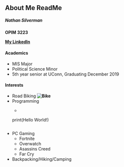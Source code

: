 ## About Me ReadMe
##### Nathan Silverman
**OPIM 3223**  

**[My LinkedIn](https://www.linkedin.com/in/nathan-silverman-094103170/)**

####     Academics
* MIS Major
* Political Science Minor
* 5th year senior at UConn, Graduating December 2019

#### Interests
* Road Biking
**![Bike](https://vader-prod.s3.amazonaws.com/1552662202-argonaut-road-disc-1552662190.jpg)**
* Programming
  * ```python
  print(Hello World!)
  ```
* PC Gaming
  * Fortnite
  * Overwatch
  * Asassins Creed
  * Far Cry
* Backpacking/Hiking/Camping
